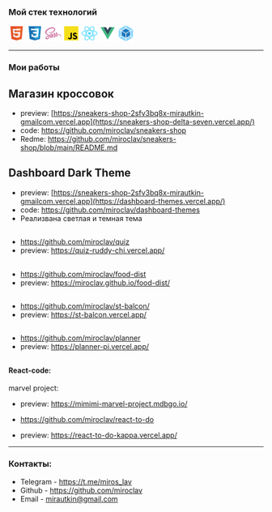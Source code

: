 ### Мой стек технологий  
![](html.png)  ![](css.png)  ![](sass.png)  ![](js.png) ![](react.png) ![](vue.png) ![](webpack.png)

---

### Мои работы 
## Магазин кроссовок
* preview: [https://sneakers-shop-2sfv3bq8x-mirautkin-gmailcom.vercel.app](https://sneakers-shop-delta-seven.vercel.app/)
* code: https://github.com/miroclav/sneakers-shop
* Redme: https://github.com/miroclav/sneakers-shop/blob/main/README.md
##

## Dashboard Dark Theme
* preview: [https://sneakers-shop-2sfv3bq8x-mirautkin-gmailcom.vercel.app](https://dashboard-themes.vercel.app/)
* code: https://github.com/miroclav/dashboard-themes
* Реализвана светлая и темная тема
##

*  https://github.com/miroclav/quiz
*  preview: https://quiz-ruddy-chi.vercel.app/
##
*  https://github.com/miroclav/food-dist  
*  preview: https://miroclav.github.io/food-dist/
##
* https://github.com/miroclav/st-balcon/
* preview: https://st-balcon.vercel.app/
##
*  https://github.com/miroclav/planner
*  preview: https://planner-pi.vercel.app/
##
#### React-code:
marvel project:
*  preview: https://mimimi-marvel-project.mdbgo.io/

*  https://github.com/miroclav/react-to-do
*  preview: https://react-to-do-kappa.vercel.app/


---
### Контакты:

* Telegram - https://t.me/miros_lav
* Github - https://github.com/miroclav
* Email - mirautkin@gmail.com

